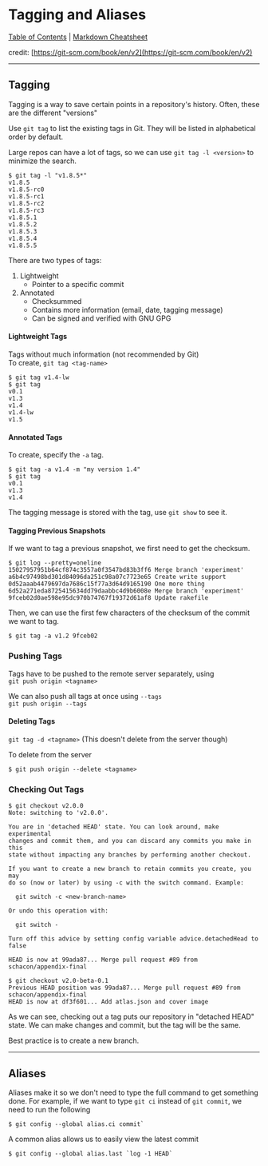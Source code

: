 # Tagging and Aliases
[Table of Contents](../../README.md) | [Markdown Cheatsheet](../../Markdown%20Cheatsheet.md)

credit: [https://git-scm.com/book/en/v2](https://git-scm.com/book/en/v2)
___

## Tagging

Tagging is a way to save certain points in a repository's history.
Often, these are the different "versions"

Use `git tag` to list the existing tags in Git. They will be listed in alphabetical order by default.

Large repos can have a lot of tags, so we can use `git tag -l <version>` to minimize the search. 

```console
$ git tag -l "v1.8.5*"
v1.8.5
v1.8.5-rc0
v1.8.5-rc1
v1.8.5-rc2
v1.8.5-rc3
v1.8.5.1
v1.8.5.2
v1.8.5.3
v1.8.5.4
v1.8.5.5
```

There are two types of tags:
1. Lightweight
	- Pointer to a specific commit
2. Annotated
	- Checksummed 
	- Contains more information (email, date, tagging message)
	- Can be signed and verified with GNU GPG


#### Lightweight Tags

Tags without much information (not recommended by Git)\
To create, `git tag <tag-name>`

```console
$ git tag v1.4-lw
$ git tag
v0.1
v1.3
v1.4
v1.4-lw
v1.5
```

#### Annotated Tags

To create, specify the `-a` tag.

```console
$ git tag -a v1.4 -m "my version 1.4"
$ git tag
v0.1
v1.3
v1.4
```

The tagging message is stored with the tag, use `git show` to see it.


#### Tagging Previous Snapshots

If we want to tag a previous snapshot, we first need to get the checksum.

```console
$ git log --pretty=oneline
15027957951b64cf874c3557a0f3547bd83b3ff6 Merge branch 'experiment'
a6b4c97498bd301d84096da251c98a07c7723e65 Create write support
0d52aaab4479697da7686c15f77a3d64d9165190 One more thing
6d52a271eda8725415634dd79daabbc4d9b6008e Merge branch 'experiment'
9fceb02d0ae598e95dc970b74767f19372d61af8 Update rakefile
```

Then, we can use the first few characters of the checksum of the commit we want to tag.

```console
$ git tag -a v1.2 9fceb02
```

### Pushing Tags

Tags have to be pushed to the remote server separately, using \
`git push origin <tagname>`

We can also push all tags at once using `--tags`\
`git push origin --tags`

#### Deleting Tags

`git tag -d <tagname>` (This doesn't delete from the server though)

To delete from the server
```console
$ git push origin --delete <tagname>
```

### Checking Out Tags

```console
$ git checkout v2.0.0
Note: switching to 'v2.0.0'.

You are in 'detached HEAD' state. You can look around, make experimental
changes and commit them, and you can discard any commits you make in this
state without impacting any branches by performing another checkout.

If you want to create a new branch to retain commits you create, you may
do so (now or later) by using -c with the switch command. Example:

  git switch -c <new-branch-name>

Or undo this operation with:

  git switch -

Turn off this advice by setting config variable advice.detachedHead to false

HEAD is now at 99ada87... Merge pull request #89 from schacon/appendix-final

$ git checkout v2.0-beta-0.1
Previous HEAD position was 99ada87... Merge pull request #89 from schacon/appendix-final
HEAD is now at df3f601... Add atlas.json and cover image
```

As we can see, checking out a tag puts our repository in "detached HEAD" state. We can make changes and commit, but the tag will be the same.

Best practice is to create a new branch.

____

## Aliases

Aliases make it so we don't need to type the full command to get something done. For example, if we want to type `git ci` instead of `git commit`, we need to run the following

```console
$ git config --global alias.ci commit`
```

A common alias allows us to easily view the latest commit

```console
$ git config --global alias.last `log -1 HEAD`
```









